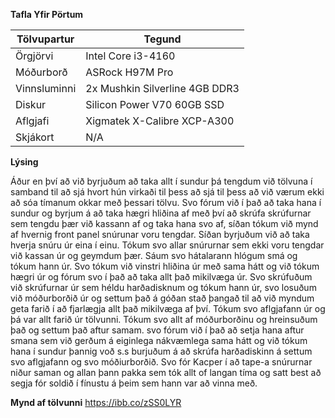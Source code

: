 **Tafla Yfir Pörtum** 

**Tölvupartur** | **Tegund**
--- | --- 
Örgjörvi | Intel Core i3-4160
Móðurborð | ASRock H97M Pro
Vinnsluminni | 2x Mushkin Silverline 4GB DDR3
Diskur | Silicon Power V70 60GB SSD
Aflgjafi | Xigmatek X-Calibre XCP-A300
Skjákort | N/A


**Lýsing**

Áður en því að við byrjuðum að taka allt í sundur þá tengdum við tölvuna í samband til að sjá hvort hún virkaði til þess að sjá til þess að við værum ekki að sóa tímanum okkar með þessari tölvu. Svo fórum við í það að taka hana í sundur og byrjum á að taka hægri hliðina af með því að skrúfa skrúfurnar sem tengdu þær við kassann af og taka hana svo af, síðan tókum við mynd af hvernig front panel snúrunar voru tengdar. Síðan byrjuðum við að taka hverja snúru úr eina í einu. Tókum svo allar snúrurnar sem ekki voru tengdar við kassan úr og geymdum þær. Sáum svo hátalarann hlógum smá og tókum hann úr. Svo tókum við vinstri hliðina úr með sama hátt og við tókum hægri úr og fórum svo í það að taka allt það mikilvæga úr. Svo skrúfuðum við skrúfurnar úr sem héldu harðadisknum og tókum hann úr, svo losuðum við móðurborðið úr og settum það á góðan stað þangað til að við myndum geta farið í að fjarlægja allt það mikilvæga af því. Tókum svo aflgjafann úr og þá var allt farið úr tölvunni. Tókum svo allt af móðurborðinu og hreinsuðum það og settum það aftur samam. svo fórum við í það að setja hana aftur smana sem við gerðum á eiginlega nákvæmlega sama hátt og við tókum hana í sundur þannig voð s.s burjuðum á að skrúfa harðadiskinn á settum svo aflgjafann og svo móðiurborðið. Svo fór Kacper í að tape-a snúrurnar niður saman og allan þann pakka sem tók allt of langan tíma og satt best að segja fór soldið í fínustu á þeim sem hann var að vinna með. 

**Mynd af tölvunni** 
https://ibb.co/zSS0LYR
